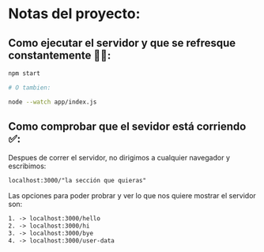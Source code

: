 # Notas del proyecto:

## Como ejecutar el servidor y que se refresque constantemente 🚀🚀:

````sh
npm start

# O tambien:

node --watch app/index.js
````

## Como comprobar que el sevidor está corriendo ✅:

Despues de correr el servidor, no dirigimos a cualquier navegador
y escribimos:

````txt
localhost:3000/"la sección que quieras"
````
Las opciones para poder probrar y ver lo que nos quiere mostrar el servidor son:

````txt
1. -> localhost:3000/hello
2. -> localhost:3000/hi
3. -> localhost:3000/bye
4. -> localhost:3000/user-data
````